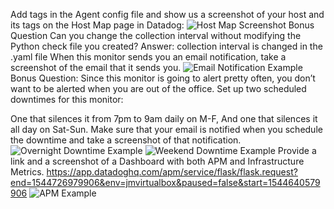 Add tags in the Agent config file and show us a screenshot of your host and its tags on the Host Map page in Datadog:
![Host Map Screenshot](https://github.com/johnmarkl/hiring-engineers/blob/master/HostMapTagsScreenshot.png?raw=true "Host Map Screenshot")
Bonus Question Can you change the collection interval without modifying the Python check file you created?
Answer: collection interval is changed in the .yaml file
When this monitor sends you an email notification, take a screenshot of the email that it sends you.
![Email Notification Example](https://github.com/johnmarkl/hiring-engineers/blob/master/JMEmailNotificationScreenshot.png?raw=true "Email Notification Example")
Bonus Question: Since this monitor is going to alert pretty often, you don’t want to be alerted when you are out of the office. Set up two scheduled downtimes for this monitor:

One that silences it from 7pm to 9am daily on M-F,
And one that silences it all day on Sat-Sun.
Make sure that your email is notified when you schedule the downtime and take a screenshot of that notification.
![Overnight Downtime Example](https://github.com/johnmarkl/hiring-engineers/blob/master/OvernightDowntimeEmailScreenshot.png?raw=true "Overnight Downtime Example")
![Weekend Downtime Example](https://github.com/johnmarkl/hiring-engineers/blob/master/WeekendDowntimeEmailScreenshot.png?raw=true "Weekend Downtime Example")
Provide a link and a screenshot of a Dashboard with both APM and Infrastructure Metrics.
https://app.datadoghq.com/apm/service/flask/flask.request?end=1544726979906&env=jmvirtualbox&paused=false&start=1544640579906
![APM Example](https://github.com/johnmarkl/hiring-engineers/blob/master/APMmetricsScreenshot.png?raw=true "APM Example")
